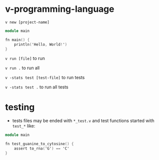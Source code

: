 # v-programming-language

`v new [project-name]`

```v
module main

fn main() {
	println('Hello, World!')
}
```

`v run [file]` to run 

`v run .` to run all 

`v -stats test [test-file]` to run tests 

`v -stats test .` to run all tests 

# testing 

- tests files may be ended with ` *_test.v ` and test functions started with `test_*` like:
```v
module main

fn test_guanine_to_cytosine() {
	assert to_rna('G') == 'C'
}
```
